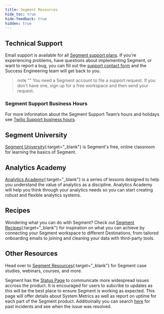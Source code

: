 ```yaml
---
title: Segment Resources
hide_toc: true
hide-feedback: true
hidden: true
---
```


## Technical Support

Email support is available for all [Segment support plans](https://segment.com/support-plans/). If you're experiencing problems, have questions about implementing Segment, or want to report a bug, you can fill out the [support contact form](https://segment.com/help/contact/) and the Success Engineering team will get back to you.

> note ""
> You need a Segment account to file a support request. If you don't have one, sign up for a free workspace and then send your request.

### Segment Support Business Hours

For more information about the  Segment Support Team’s hours and holidays see [Twilio Support business hours](https://support.twilio.com/hc/en-us/articles/223136127-Twilio-Support-business-hours).

## Segment University

[Segment University](https://university.segment.com/?utm=docs){:target="_blank"} is Segment's free, online classroom for learning the basics of Segment.

## Analytics Academy

[Analytics Academy](https://segment.com/academy/?utm=docs){:target="_blank"}  is a series of lessons designed to help you understand the value of analytics as a discipline. Analytics Academy will help you think through your analytics needs so you can start creating robust and flexible analytics systems.

## Recipes

Wondering what you can do with Segment? Check out [Segment Recipes](https://segment.com/recipes/?utm=docs){:target="_blank"} for inspiration on what you can achieve by connecting your Segment workspace to different Destinations, from tailored onboarding emails to joining and cleaning your data with third-party tools.

## Other Resources

Head over to [Segment Resources](https://segment.com/resources/?utm=docs){:target="_blank"} for Segment case studies, webinars, courses, and more.

Segment has the [Status Page](https://status.segment.com/) to communicate more widespread issues accross the product. It is encouraged for users to subcribe to updates as this will be the best place to ensure Segment is working as expected. This page will offer details about System Metrics as well as report on uptime for each part of the Segment product. Additioinally you can search [here](https://status.segment.com/#past-incidents) for past incidents and see when the issue was resolved. 

